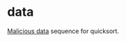 # data

[Malicious data](https://gitlab.com/qmisort/qmisort/wikis/Malicious-data) sequence for quicksort.
